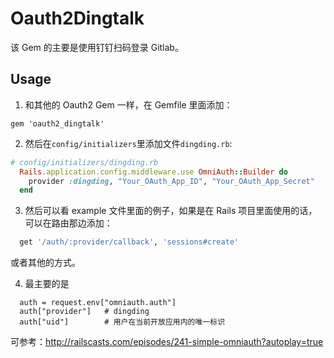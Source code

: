 # Oauth2Dingtalk

该 Gem 的主要是使用钉钉扫码登录 Gitlab。

## Usage

1. 和其他的 Oauth2 Gem 一样，在 Gemfile 里面添加：
```
gem 'oauth2_dingtalk'
```

2. 然后在`config/initializers`里添加文件`dingding.rb`:

```ruby
# config/initializers/dingding.rb
  Rails.application.config.middleware.use OmniAuth::Builder do
    provider :dingding, "Your_OAuth_App_ID", "Your_OAuth_App_Secret"
  end
```

3. 然后可以看 example 文件里面的例子，如果是在 Rails 项目里面使用的话，可以在路由那边添加：

```ruby
  get '/auth/:provider/callback', 'sessions#create'
```

或者其他的方式。

4. 最主要的是
```
  auth = request.env["omniauth.auth"]
  auth["provider"]   # dingding
  auth["uid"]        # 用户在当前开放应用内的唯一标识
```

可参考：http://railscasts.com/episodes/241-simple-omniauth?autoplay=true
